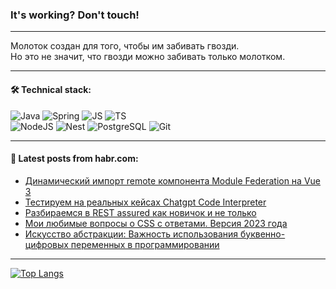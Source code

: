 ### It's working? Don't touch!

---
Молоток создан для того, чтобы им забивать гвозди. <br>
Но это не значит, что гвозди можно забивать только молотком.

---

#### 🛠️ Technical stack:

![Java](https://img.shields.io/badge/Java-informational?logo=Oracle&style=flat&logoColor=white&color=FF4500)
![Spring](https://img.shields.io/badge/SpringBoot-informational?logo=SpringBoot&style=flat&logoColor=white&color=6495ED)
![JS](https://img.shields.io/badge/JS-informational?logo=javaScript&style=flat&logoColor=black&color=F7Df1E)
![TS](https://img.shields.io/badge/TypeScript-informational?logo=typeScript&style=flat&logoColor=black&color=0667A8)  <br>
![NodeJS](https://img.shields.io/badge/NodeJS-informational?logo=node.js&style=flat&logoColor=white&color=43853D)
![Nest](https://img.shields.io/badge/NestJS-informational?logo=NestJS&style=flat&logoColor=white&color=red)
![PostgreSQL](https://img.shields.io/badge/PostgreSQL-informational?logo=PostgreSQL&style=flat&logoColor=white&color=DAA520)
![Git](https://img.shields.io/badge/Git-informational?logo=git&style=flat&logoColor=white&color=778899)

___

#### 💬 Latest posts from habr.com:

<!-- BLOG-POST-LIST:START -->
- [Динамический импорт remote компонента Module Federation на Vue 3](https://habr.com/ru/articles/747384/?utm_source=habrahabr&utm_medium=rss&utm_campaign=747384)
- [Тестируем на реальных кейсах Chatgpt Code Interpreter](https://habr.com/ru/articles/747380/?utm_source=habrahabr&utm_medium=rss&utm_campaign=747380)
- [Разбираемся в REST assured как новичок и не только](https://habr.com/ru/companies/alfa/articles/745854/?utm_source=habrahabr&utm_medium=rss&utm_campaign=745854)
- [Мои любимые вопросы о CSS с ответами. Версия 2023 года](https://habr.com/ru/companies/ruvds/articles/745668/?utm_source=habrahabr&utm_medium=rss&utm_campaign=745668)
- [Искусство абстракции: Важность использования буквенно-цифровых переменных в программировании](https://habr.com/ru/articles/747314/?utm_source=habrahabr&utm_medium=rss&utm_campaign=747314)
<!-- BLOG-POST-LIST:END -->

---
[![Top Langs](https://github-readme-stats-git-master-advtsetting-gmailcom.vercel.app/api/top-langs/?username=zloylis&langs_count=10&hide_title=false&title_color=e6edf3&size_weight=0.5&count_weight=0.5&layout=compact&hide_border=true&theme=dracula)](https://github.com/zloylis)

<!-- ![GitHub stats](https://github-readme-stats-git-master-advtsetting-gmailcom.vercel.app/api?username=zloylis&show_icons=true&hide_border=true&theme=dracula&hide_title=true&include_all_commits=true&count_private=true&hide=contribs&hide_rank=true) -->
